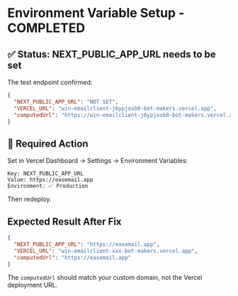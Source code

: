 # Environment Variable Setup - COMPLETED

## ✅ Status: NEXT_PUBLIC_APP_URL needs to be set

The test endpoint confirmed:

```json
{
  "NEXT_PUBLIC_APP_URL": "NOT SET",
  "VERCEL_URL": "win-emailclient-j6ypjoxb0-bot-makers.vercel.app",
  "computedUrl": "https://win-emailclient-j6ypjoxb0-bot-makers.vercel.app"
}
```

## 🎯 Required Action

Set in Vercel Dashboard → Settings → Environment Variables:

```
Key: NEXT_PUBLIC_APP_URL
Value: https://easemail.app
Environment: ✅ Production
```

Then redeploy.

## Expected Result After Fix

```json
{
  "NEXT_PUBLIC_APP_URL": "https://easemail.app",
  "VERCEL_URL": "win-emailclient-xxx-bot-makers.vercel.app",
  "computedUrl": "https://easemail.app"
}
```

The `computedUrl` should match your custom domain, not the Vercel deployment URL.
